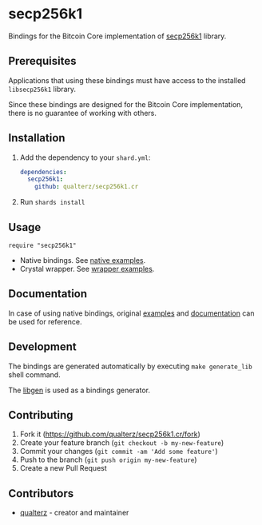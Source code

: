 # secp256k1

Bindings for the Bitcoin Core implementation of [secp256k1](https://github.com/bitcoin-core/secp256k1) library.

## Prerequisites

Applications that using these bindings must have access to the installed `libsecp256k1` library.

Since these bindings are designed for the Bitcoin Core implementation, there is no guarantee of working with others.

## Installation

1. Add the dependency to your `shard.yml`:

   ```yaml
   dependencies:
     secp256k1:
       github: qualterz/secp256k1.cr
   ```

2. Run `shards install`

## Usage

```crystal
require "secp256k1"
```

- Native bindings. See [native examples](/examples/native/).
- Crystal wrapper. See [wrapper examples](/examples/wrapper.cr).

## Documentation

In case of using native bindings, original [examples](https://github.com/bitcoin-core/secp256k1/tree/master/examples) and [documentation](https://github.com/bitcoin-core/secp256k1/blob/master/README.md) can be used for reference.

## Development

The bindings are generated automatically by executing `make generate_lib` shell command.

The [libgen](https://github.com/olbat/libgen) is used as a bindings generator.

## Contributing

1. Fork it (<https://github.com/qualterz/secp256k1.cr/fork>)
2. Create your feature branch (`git checkout -b my-new-feature`)
3. Commit your changes (`git commit -am 'Add some feature'`)
4. Push to the branch (`git push origin my-new-feature`)
5. Create a new Pull Request

## Contributors

- [qualterz](https://github.com/your-github-user) - creator and maintainer
